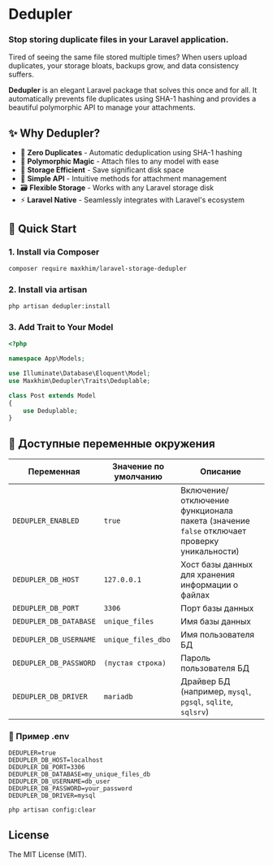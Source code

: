 # Dedupler

### Stop storing duplicate files in your Laravel application.

Tired of seeing the same file stored multiple times? When users upload duplicates, your storage bloats, backups grow, and data consistency suffers.

**Dedupler** is an elegant Laravel package that solves this once and for all. It automatically prevents file duplicates using SHA-1 hashing and provides a beautiful polymorphic API to manage your attachments.

## ✨ Why Dedupler?

- 🚫 **Zero Duplicates** - Automatic deduplication using SHA-1 hashing
- 🔗 **Polymorphic Magic** - Attach files to any model with ease
- 💾 **Storage Efficient** - Save significant disk space
- 🎯 **Simple API** - Intuitive methods for attachment management
- 🗃️ **Flexible Storage** - Works with any Laravel storage disk
- ⚡ **Laravel Native** - Seamlessly integrates with Laravel's ecosystem

## 🚀 Quick Start

### 1. Install via Composer
```bash
composer require maxkhim/laravel-storage-dedupler
```

### 2. Install via artisan
```bash
php artisan dedupler:install
```

### 3. Add Trait to Your Model

```php
<?php

namespace App\Models;

use Illuminate\Database\Eloquent\Model;
use Maxkhim\Dedupler\Traits\Deduplable;

class Post extends Model
{
    use Deduplable;
}

```


## 📌 Доступные переменные окружения

| Переменная             | Значение по умолчанию | Описание                                                                                   |
|------------------------|-----------------------|--------------------------------------------------------------------------------------------|
| `DEDUPLER_ENABLED`     | `true`                | Включение/отключение функционала пакета (значение `false` отключает проверку уникальности) |
| `DEDUPLER_DB_HOST`     | `127.0.0.1`           | Хост базы данных для хранения информации о файлах                                          |
| `DEDUPLER_DB_PORT`     | `3306`                | Порт базы данных                                                                           |
| `DEDUPLER_DB_DATABASE` | `unique_files`        | Имя базы данных                                                                            |
| `DEDUPLER_DB_USERNAME` | `unique_files_dbo`    | Имя пользователя БД                                                                        |
| `DEDUPLER_DB_PASSWORD` | `(пустая строка)`     | Пароль пользователя БД                                                                     |
| `DEDUPLER_DB_DRIVER`   | `mariadb`             | Драйвер БД (например, `mysql`, `pgsql`, `sqlite`, `sqlsrv`)                                |

### 🧪 Пример .env

```env
DEDUPLER=true
DEDUPLER_DB_HOST=localhost
DEDUPLER_DB_PORT=3306
DEDUPLER_DB_DATABASE=my_unique_files_db
DEDUPLER_DB_USERNAME=db_user
DEDUPLER_DB_PASSWORD=your_password
DEDUPLER_DB_DRIVER=mysql
```

```
php artisan config:clear
```


## License

The MIT License (MIT).